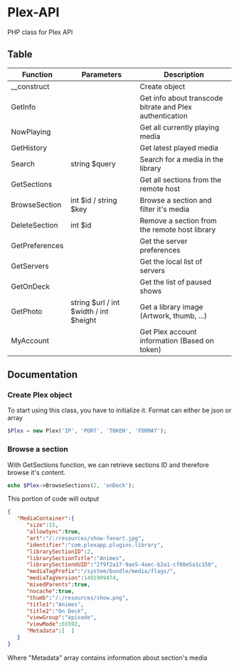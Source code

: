 # Plex-API
PHP class for Plex API

## Table
Function | Parameters | Description
-------- | ---------- |-----------
__construct | | Create object
GetInfo | | Get info about transcode bitrate and Plex authentication
NowPlaying | | Get all currently playing media
GetHistory | | Get latest played media
Search | string $query | Search for a media in the library
GetSections | | Get all sections from the remote host
BrowseSection | int $id / string $key| Browse a section and filter it's media
DeleteSection | int $id | Remove a section from the remote host library
GetPreferences | | Get the server preferences
GetServers | | Get the local list of servers
GetOnDeck | | Get the list of paused shows
GetPhoto | string $url / int $width / int $height | Get a library image (Artwork, thumb, ...)
MyAccount | | Get Plex account information (Based on token)

## Documentation
### Create Plex object
To start using this class, you have to initialize it. Format can either be json or array
```php
$Plex = new Plex('IP', 'PORT', 'TOKEN', 'FORMAT');
```
### Browse a section
With GetSections function, we can retrieve sections ID and therefore browse it's content.
```php
echo $Plex->BrowseSections(2, 'onDeck');
```
This portion of code will output
```json
{  
   "MediaContainer":{  
      "size":15,
      "allowSync":true,
      "art":"/:/resources/show-fanart.jpg",
      "identifier":"com.plexapp.plugins.library",
      "librarySectionID":2,
      "librarySectionTitle":"Animes",
      "librarySectionUUID":"2f9f2a17-9ae5-4aec-b2a1-cf08e5a1c150",
      "mediaTagPrefix":"/system/bundle/media/flags/",
      "mediaTagVersion":1491999474,
      "mixedParents":true,
      "nocache":true,
      "thumb":"/:/resources/show.png",
      "title1":"Animes",
      "title2":"On Deck",
      "viewGroup":"episode",
      "viewMode":65592,
      "Metadata":[  ]
   }
}
```
Where "Metadata" array contains information about section's media
